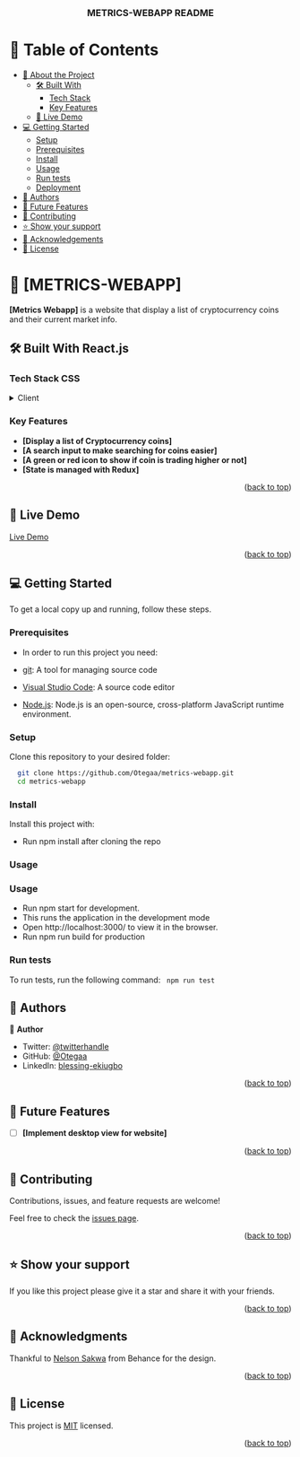 <a name="readme-top"></a>

<div align="center">
  <br/>

  <h3><b>METRICS-WEBAPP README</b></h3>

</div>

# 📗 Table of Contents

- [📖 About the Project](#about-project)
  - [🛠 Built With](#built-with)
    - [Tech Stack](#tech-stack)
    - [Key Features](#key-features)
  - [🚀 Live Demo](#live-demo)
- [💻 Getting Started](#getting-started)
  - [Setup](#setup)
  - [Prerequisites](#prerequisites)
  - [Install](#install)
  - [Usage](#usage)
  - [Run tests](#run-tests)
  - [Deployment](#triangular_flag_on_post-deployment)
- [👥 Authors](#authors)
- [🔭 Future Features](#future-features)
- [🤝 Contributing](#contributing)
- [⭐️ Show your support](#support)
- [🙏 Acknowledgements](#acknowledgements)
- [📝 License](#license)

# 📖 [METRICS-WEBAPP] <a name="about-project"></a>

**[Metrics Webapp]** is a website that display a list of cryptocurrency coins and their current market info.

## 🛠 Built With <a name="built-with">React.js</a>

### Tech Stack <a name="tech-stack">CSS</a>

<details>
  <summary>Client</summary>
  <ul>
    <li><a href="#">REACT JS </a></li>
  </ul>
</details>

### Key Features <a name="key-features"></a>

- **[Display a list of Cryptocurrency coins]**
- **[A search input to make searching for coins easier]**
- **[A green or red icon to show if coin is trading higher or not]**
- **[State is managed with Redux]**

<p align="right">(<a href="#readme-top">back to top</a>)</p>

## 🚀 Live Demo <a name="live-demo"></a>

[Live Demo](https://metrics-website.netlify.app)

<p align="right">(<a href="#readme-top">back to top</a>)</p>

## 💻 Getting Started <a name="getting-started"></a>

To get a local copy up and running, follow these steps.

### Prerequisites

- In order to run this project you need:

- [git](https://git-scm.com/downloads): A tool for managing source code
- [Visual Studio Code](https://code.visualstudio.com/): A source code editor
- [Node.js](https://nodejs.org/en): Node.js is an open-source, cross-platform JavaScript runtime environment.

### Setup

Clone this repository to your desired folder:

```sh
  git clone https://github.com/Otegaa/metrics-webapp.git
  cd metrics-webapp
```

### Install

Install this project with:

- Run npm install after cloning the repo

### Usage

### Usage

- Run npm start for development.
- This runs the application in the development mode
- Open http://localhost:3000/ to view it in the browser.
- Run npm run build for production

### Run tests

To run tests, run the following command:
` npm run test`

## 👥 Authors <a name="authors"></a>

👤 **Author**

- Twitter: [@twitterhandle](https://twitter.com/O_tegaaa)
- GitHub: [@Otegaa](https://github.com/Otegaa)
- LinkedIn: [blessing-ekiugbo](https://www.linkedin.com/in/blessing-ekiugbo/)

<p align="right">(<a href="#readme-top">back to top</a>)</p>

## 🔭 Future Features <a name="future-features"></a>

- [ ] **[Implement desktop view for website]**

<p align="right">(<a href="#readme-top">back to top</a>)</p>

## 🤝 Contributing <a name="contributing"></a>

Contributions, issues, and feature requests are welcome!

Feel free to check the [issues page](https://github.com/Otegaa/metrics-webapp/issues).

<p align="right">(<a href="#readme-top">back to top</a>)</p>

## ⭐️ Show your support <a name="support"></a>

If you like this project please give it a star and share it with your friends.

<p align="right">(<a href="#readme-top">back to top</a>)</p>

## 🙏 Acknowledgments <a name="acknowledgements"></a>

Thankful to [Nelson Sakwa](https://www.behance.net/sakwadesignstudio) from Behance for the design.

<p align="right">(<a href="#readme-top">back to top</a>)</p>

## 📝 License <a name="license"></a>

This project is [MIT](https://github.com/Otegaa/metrics-webapp/blob/dev/LICENSE) licensed.

<p align="right">(<a href="#readme-top">back to top</a>)</p>
